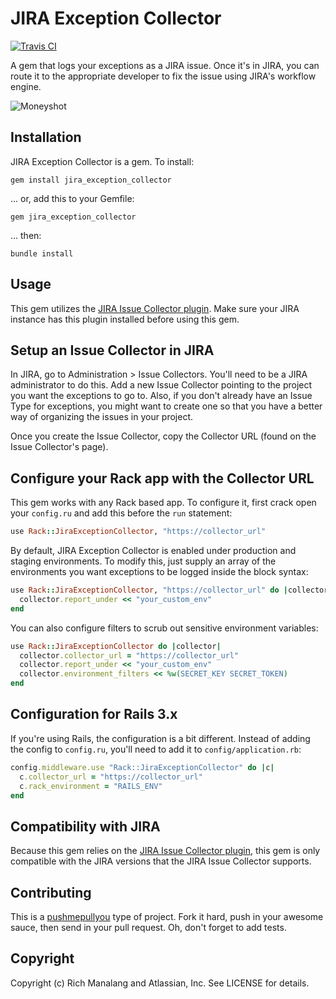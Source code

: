 # JIRA Exception Collector

[![Travis CI](https://secure.travis-ci.org/manalang/jira_exception_collector.png?branch=master)](http://travis-ci.org/manalang/jira_exception_collector)

A gem that logs your exceptions as a JIRA issue. Once it's in JIRA, you can route it to
the appropriate developer to fix the issue using JIRA's workflow engine.

![Moneyshot](https://img.skitch.com/20111201-dwre1a5ic7p1xk51pye9y483xh.png)

## Installation

JIRA Exception Collector is a gem. To install:

    gem install jira_exception_collector

... or, add this to your Gemfile:

    gem jira_exception_collector

... then:

    bundle install

## Usage

This gem utilizes the [JIRA Issue Collector plugin](https://plugins.atlassian.com/583856).
Make sure your JIRA instance has this plugin installed before using this gem.

## Setup an Issue Collector in JIRA

In JIRA, go to Administration > Issue Collectors. You'll need to be a JIRA administrator
to do this. Add a new Issue Collector pointing to the project you want the exceptions to
go to. Also, if you don't already have an Issue Type for exceptions, you might want to
create one so that you have a better way of organizing the issues in your project.

Once you create the Issue Collector, copy the Collector URL (found on the Issue Collector's
page).

## Configure your Rack app with the Collector URL

This gem works with any Rack based app. To configure it, first crack open your `config.ru`
and add this before the `run` statement:

````ruby
use Rack::JiraExceptionCollector, "https://collector_url"
````

By default, JIRA Exception Collector is enabled under production and staging environments.
To modify this, just supply an array of the environments you want exceptions to be logged
inside the block syntax:

````ruby
use Rack::JiraExceptionCollector, "https://collector_url" do |collector|
  collector.report_under << "your_custom_env"
end
````

You can also configure filters to scrub out sensitive environment variables:

````ruby
use Rack::JiraExceptionCollector do |collector|
  collector.collector_url = "https://collector_url"
  collector.report_under << "your_custom_env"
  collector.environment_filters << %w(SECRET_KEY SECRET_TOKEN)
end
````

## Configuration for Rails 3.x

If you're using Rails, the configuration is a bit different. Instead of adding the config
to `config.ru`, you'll need to add it to `config/application.rb`:

````ruby
config.middleware.use "Rack::JiraExceptionCollector" do |c|
  c.collector_url = "https://collector_url"
  c.rack_environment = "RAILS_ENV"
end
````

## Compatibility with JIRA

Because this gem relies on the [JIRA Issue Collector plugin](https://plugins.atlassian.com/583856),
this gem is only compatible with the JIRA versions that the JIRA Issue Collector supports.

## Contributing

This is a [pushmepullyou](http://amysuenathan.com/wp-content/uploads/2009/03/pushmepullyou.jpg) 
type of project. Fork it hard, push in your awesome sauce, then send in your pull request. Oh, 
don't forget to add tests.

## Copyright

Copyright (c) Rich Manalang and Atlassian, Inc. See LICENSE for details.
